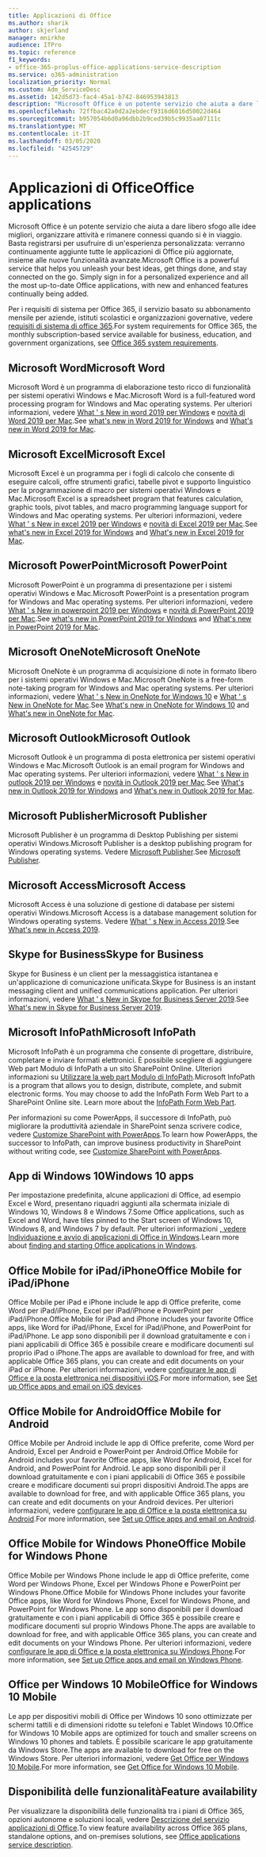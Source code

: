 ```yaml
---
title: Applicazioni di Office
ms.author: sharik
author: skjerland
manager: mnirkhe
audience: ITPro
ms.topic: reference
f1_keywords:
- office-365-proplus-office-applications-service-description
ms.service: o365-administration
localization_priority: Normal
ms.custom: Adm_ServiceDesc
ms.assetid: 142d5d73-fac4-45a1-b742-846953943813
description: "Microsoft Office è un potente servizio che aiuta a dare libero sfogo alle idee migliori, organizzare attività e rimanere connessi quando si è in viaggio. Basta registrarsi per usufruire di un'esperienza personalizzata: verranno continuamente aggiunte tutte le applicazioni di Office più aggiornate, insieme alle nuove funzionalità avanzate."
ms.openlocfilehash: 72ffbac42a0d2a2ebdecf9316d6016d50022d464
ms.sourcegitcommit: b957054b6d0a96dbb2b9ced39b5c9935aa07111c
ms.translationtype: MT
ms.contentlocale: it-IT
ms.lasthandoff: 03/05/2020
ms.locfileid: "42545729"
---
```

# <a name="office-applications"></a><span data-ttu-id="dcd85-104">Applicazioni di Office</span><span class="sxs-lookup"><span data-stu-id="dcd85-104">Office applications</span></span>

<span data-ttu-id="dcd85-p102">Microsoft Office è un potente servizio che aiuta a dare libero sfogo alle idee migliori, organizzare attività e rimanere connessi quando si è in viaggio. Basta registrarsi per usufruire di un'esperienza personalizzata: verranno continuamente aggiunte tutte le applicazioni di Office più aggiornate, insieme alle nuove funzionalità avanzate.</span><span class="sxs-lookup"><span data-stu-id="dcd85-p102">Microsoft Office is a powerful service that helps you unleash your best ideas, get things done, and stay connected on the go. Simply sign in for a personalized experience and all the most up-to-date Office applications, with new and enhanced features continually being added.</span></span>
  
<span data-ttu-id="dcd85-107">Per i requisiti di sistema per Office 365, il servizio basato su abbonamento mensile per aziende, istituti scolastici e organizzazioni governative, vedere [requisiti di sistema di office 365](https://products.office.com/office-system-requirements/#Office365forBEG).</span><span class="sxs-lookup"><span data-stu-id="dcd85-107">For system requirements for Office 365, the monthly subscription-based service available for business, education, and government organizations, see [Office 365 system requirements](https://products.office.com/office-system-requirements/#Office365forBEG).</span></span>
  
## <a name="microsoft-word"></a><span data-ttu-id="dcd85-108">Microsoft Word</span><span class="sxs-lookup"><span data-stu-id="dcd85-108">Microsoft Word</span></span>

<span data-ttu-id="dcd85-109">Microsoft Word è un programma di elaborazione testo ricco di funzionalità per sistemi operativi Windows e Mac.</span><span class="sxs-lookup"><span data-stu-id="dcd85-109">Microsoft Word is a full-featured word processing program for Windows and Mac operating systems.</span></span> <span data-ttu-id="dcd85-110">Per ulteriori informazioni, vedere [What ' s New in word 2019 per Windows](https://support.office.com/article/what-s-new-in-word-2019-for-windows-d3d31e5e-2bb8-4433-80bb-08279beef4b3) e [novità di Word 2019 per Mac](https://support.office.com/article/what-s-new-in-word-2019-for-mac-247e0cd4-a758-4b42-a157-42eb8853aef5).</span><span class="sxs-lookup"><span data-stu-id="dcd85-110">See [what's new in Word 2019 for Windows](https://support.office.com/article/what-s-new-in-word-2019-for-windows-d3d31e5e-2bb8-4433-80bb-08279beef4b3) and [What's new in Word 2019 for Mac](https://support.office.com/article/what-s-new-in-word-2019-for-mac-247e0cd4-a758-4b42-a157-42eb8853aef5).</span></span>
  
## <a name="microsoft-excel"></a><span data-ttu-id="dcd85-111">Microsoft Excel</span><span class="sxs-lookup"><span data-stu-id="dcd85-111">Microsoft Excel</span></span>

<span data-ttu-id="dcd85-112">Microsoft Excel è un programma per i fogli di calcolo che consente di eseguire calcoli, offre strumenti grafici, tabelle pivot e supporto linguistico per la programmazione di macro per sistemi operativi Windows e Mac.</span><span class="sxs-lookup"><span data-stu-id="dcd85-112">Microsoft Excel is a spreadsheet program that features calculation, graphic tools, pivot tables, and macro programming language support for Windows and Mac operating systems.</span></span> <span data-ttu-id="dcd85-113">Per ulteriori informazioni, vedere [What ' s New in excel 2019 per Windows](https://support.office.com/article/what-s-new-in-excel-2019-for-windows-5a201203-1155-4055-82a5-82bf0994631f) e [novità di Excel 2019 per Mac](https://support.office.com/article/what-s-new-in-excel-2019-for-mac-5ce129d3-9e5c-417f-9545-fb6f7b72674d).</span><span class="sxs-lookup"><span data-stu-id="dcd85-113">See [what's new in Excel 2019 for Windows](https://support.office.com/article/what-s-new-in-excel-2019-for-windows-5a201203-1155-4055-82a5-82bf0994631f) and [What's new in Excel 2019 for Mac](https://support.office.com/article/what-s-new-in-excel-2019-for-mac-5ce129d3-9e5c-417f-9545-fb6f7b72674d).</span></span>
  
## <a name="microsoft-powerpoint"></a><span data-ttu-id="dcd85-114">Microsoft PowerPoint</span><span class="sxs-lookup"><span data-stu-id="dcd85-114">Microsoft PowerPoint</span></span>

<span data-ttu-id="dcd85-115">Microsoft PowerPoint è un programma di presentazione per i sistemi operativi Windows e Mac.</span><span class="sxs-lookup"><span data-stu-id="dcd85-115">Microsoft PowerPoint is a presentation program for Windows and Mac operating systems.</span></span> <span data-ttu-id="dcd85-116">Per ulteriori informazioni, vedere [What ' s New in powerpoint 2019 per Windows](https://support.office.com/article/what-s-new-in-powerpoint-2019-for-windows-8355a56a-f643-42d2-8454-784fa9b3d109) e [novità di PowerPoint 2019 per Mac](https://support.office.com/article/what-s-new-in-powerpoint-2019-for-mac-5038ba79-48c5-40f0-adff-11489e5d6fed).</span><span class="sxs-lookup"><span data-stu-id="dcd85-116">See [what's new in PowerPoint 2019 for Windows](https://support.office.com/article/what-s-new-in-powerpoint-2019-for-windows-8355a56a-f643-42d2-8454-784fa9b3d109) and [What's new in PowerPoint 2019 for Mac](https://support.office.com/article/what-s-new-in-powerpoint-2019-for-mac-5038ba79-48c5-40f0-adff-11489e5d6fed).</span></span>
  
## <a name="microsoft-onenote"></a><span data-ttu-id="dcd85-117">Microsoft OneNote</span><span class="sxs-lookup"><span data-stu-id="dcd85-117">Microsoft OneNote</span></span>

<span data-ttu-id="dcd85-118">Microsoft OneNote è un programma di acquisizione di note in formato libero per i sistemi operativi Windows e Mac.</span><span class="sxs-lookup"><span data-stu-id="dcd85-118">Microsoft OneNote is a free-form note-taking program for Windows and Mac operating systems.</span></span> <span data-ttu-id="dcd85-119">Per ulteriori informazioni, vedere [What ' s New in OneNote for Windows 10](https://support.office.com/article/what-s-new-in-onenote-for-windows-10-1477d5de-f4fd-4943-b18a-ff17091161ea) e [What ' s New in OneNote for Mac](https://support.office.com/article/see-what-s-new-in-onenote-for-mac-c82d3f15-252f-452a-89ba-e09fbe418829).</span><span class="sxs-lookup"><span data-stu-id="dcd85-119">See [What's new in OneNote for Windows 10](https://support.office.com/article/what-s-new-in-onenote-for-windows-10-1477d5de-f4fd-4943-b18a-ff17091161ea) and [What's new in OneNote for Mac](https://support.office.com/article/see-what-s-new-in-onenote-for-mac-c82d3f15-252f-452a-89ba-e09fbe418829).</span></span>
  
## <a name="microsoft-outlook"></a><span data-ttu-id="dcd85-120">Microsoft Outlook</span><span class="sxs-lookup"><span data-stu-id="dcd85-120">Microsoft Outlook</span></span>

<span data-ttu-id="dcd85-121">Microsoft Outlook è un programma di posta elettronica per sistemi operativi Windows e Mac.</span><span class="sxs-lookup"><span data-stu-id="dcd85-121">Microsoft Outlook is an email program for Windows and Mac operating systems.</span></span> <span data-ttu-id="dcd85-122">Per ulteriori informazioni, vedere [What ' s New in outlook 2019 per Windows](https://support.office.com/article/what-s-new-in-outlook-2019-for-windows-0c64df36-0908-4ff6-a7fc-573a62800525) e [novità in Outlook 2019 per Mac](https://support.office.com/article/what-s-new-in-outlook-2019-for-mac-05736033-f99e-4cb2-88aa-01e979b0736b).</span><span class="sxs-lookup"><span data-stu-id="dcd85-122">See [What's new in Outlook 2019 for Windows](https://support.office.com/article/what-s-new-in-outlook-2019-for-windows-0c64df36-0908-4ff6-a7fc-573a62800525) and [What's new in Outlook 2019 for Mac](https://support.office.com/article/what-s-new-in-outlook-2019-for-mac-05736033-f99e-4cb2-88aa-01e979b0736b).</span></span>
  
## <a name="microsoft-publisher"></a><span data-ttu-id="dcd85-123">Microsoft Publisher</span><span class="sxs-lookup"><span data-stu-id="dcd85-123">Microsoft Publisher</span></span>

<span data-ttu-id="dcd85-124">Microsoft Publisher è un programma di Desktop Publishing per sistemi operativi Windows.</span><span class="sxs-lookup"><span data-stu-id="dcd85-124">Microsoft Publisher is a desktop publishing program for Windows operating systems.</span></span> <span data-ttu-id="dcd85-125">Vedere [Microsoft Publisher](https://products.office.com/publisher).</span><span class="sxs-lookup"><span data-stu-id="dcd85-125">See [Microsoft Publisher](https://products.office.com/publisher).</span></span>
  
## <a name="microsoft-access"></a><span data-ttu-id="dcd85-126">Microsoft Access</span><span class="sxs-lookup"><span data-stu-id="dcd85-126">Microsoft Access</span></span>

<span data-ttu-id="dcd85-127">Microsoft Access è una soluzione di gestione di database per sistemi operativi Windows.</span><span class="sxs-lookup"><span data-stu-id="dcd85-127">Microsoft Access is a database management solution for Windows operating systems.</span></span> <span data-ttu-id="dcd85-128">Vedere [What ' s New in Access 2019](https://support.office.com/article/what-s-new-in-access-2019-f52c5317-3494-4105-9c56-5a2abb8e0f87).</span><span class="sxs-lookup"><span data-stu-id="dcd85-128">See [What's new in Access 2019](https://support.office.com/article/what-s-new-in-access-2019-f52c5317-3494-4105-9c56-5a2abb8e0f87).</span></span>
  
## <a name="skype-for-business"></a><span data-ttu-id="dcd85-129">Skype for Business</span><span class="sxs-lookup"><span data-stu-id="dcd85-129">Skype for Business</span></span>

<span data-ttu-id="dcd85-130">Skype for Business è un client per la messaggistica istantanea e un'applicazione di comunicazione unificata.</span><span class="sxs-lookup"><span data-stu-id="dcd85-130">Skype for Business is an instant messaging client and unified communications application.</span></span> <span data-ttu-id="dcd85-131">Per ulteriori informazioni, vedere [What ' s New in Skype for Business Server 2019](https://docs.microsoft.com/skypeforbusiness/whats-new).</span><span class="sxs-lookup"><span data-stu-id="dcd85-131">See [What's new in Skype for Business Server 2019](https://docs.microsoft.com/skypeforbusiness/whats-new).</span></span>
  
## <a name="microsoft-infopath"></a><span data-ttu-id="dcd85-132">Microsoft InfoPath</span><span class="sxs-lookup"><span data-stu-id="dcd85-132">Microsoft InfoPath</span></span>

<span data-ttu-id="dcd85-p111">Microsoft InfoPath è un programma che consente di progettare, distribuire, completare e inviare formati elettronici. È possibile scegliere di aggiungere Web part Modulo di InfoPath a un sito SharePoint Online. Ulteriori informazioni su [Utilizzare la web part Modulo di InfoPath](https://go.microsoft.com/fwlink/p/?LinkId=271687).</span><span class="sxs-lookup"><span data-stu-id="dcd85-p111">Microsoft InfoPath is a program that allows you to design, distribute, complete, and submit electronic forms. You may choose to add the InfoPath Form Web Part to a SharePoint Online site. Learn more about the [InfoPath Form Web Part](https://go.microsoft.com/fwlink/p/?LinkId=271687).</span></span>

<span data-ttu-id="dcd85-136">Per informazioni su come PowerApps, il successore di InfoPath, può migliorare la produttività aziendale in SharePoint senza scrivere codice, vedere [Customize SharePoint with PowerApps](https://powerapps.microsoft.com/infopath/).</span><span class="sxs-lookup"><span data-stu-id="dcd85-136">To learn how PowerApps, the successor to InfoPath, can improve business productivity in SharePoint without writing code, see [Customize SharePoint with PowerApps](https://powerapps.microsoft.com/infopath/).</span></span>
  
## <a name="windows-10-apps"></a><span data-ttu-id="dcd85-137">App di Windows 10</span><span class="sxs-lookup"><span data-stu-id="dcd85-137">Windows 10 apps</span></span>

<span data-ttu-id="dcd85-138">Per impostazione predefinita, alcune applicazioni di Office, ad esempio Excel e Word, presentano riquadri aggiunti alla schermata iniziale di Windows 10, Windows 8 e Windows 7.</span><span class="sxs-lookup"><span data-stu-id="dcd85-138">Some Office applications, such as Excel and Word, have tiles pinned to the Start screen of Windows 10, Windows 8, and Windows 7 by default.</span></span> <span data-ttu-id="dcd85-139">Per ulteriori informazioni [, vedere Individuazione e avvio di applicazioni di Office in Windows](https://support.office.com/article/can-t-find-office-applications-in-windows-10-windows-8-or-windows-7-907ce545-6ae8-459b-8d9d-de6764a635d6?ocmsassetID=HA103581103&CTT=1&CorrelationId=03707eae-b946-462a-b3c6-f0fc04f55611&ui=en-US&rs=en-US&ad=US#ID0EAABAAA=Windows_8.1_or_Windows_8).</span><span class="sxs-lookup"><span data-stu-id="dcd85-139">Learn more about [finding and starting Office applications in Windows](https://support.office.com/article/can-t-find-office-applications-in-windows-10-windows-8-or-windows-7-907ce545-6ae8-459b-8d9d-de6764a635d6?ocmsassetID=HA103581103&CTT=1&CorrelationId=03707eae-b946-462a-b3c6-f0fc04f55611&ui=en-US&rs=en-US&ad=US#ID0EAABAAA=Windows_8.1_or_Windows_8).</span></span>
  
## <a name="office-mobile-for-ipadiphone"></a><span data-ttu-id="dcd85-140">Office Mobile for iPad/iPhone</span><span class="sxs-lookup"><span data-stu-id="dcd85-140">Office Mobile for iPad/iPhone</span></span>

<span data-ttu-id="dcd85-141">Office Mobile per iPad e iPhone include le app di Office preferite, come Word per iPad/iPhone, Excel per iPad/iPhone e PowerPoint per iPad/iPhone.</span><span class="sxs-lookup"><span data-stu-id="dcd85-141">Office Mobile for iPad and iPhone includes your favorite Office apps, like Word for iPad/iPhone, Excel for iPad/iPhone, and PowerPoint for iPad/iPhone.</span></span> <span data-ttu-id="dcd85-142">Le app sono disponibili per il download gratuitamente e con i piani applicabili di Office 365 è possibile creare e modificare documenti sul proprio iPad o iPhone.</span><span class="sxs-lookup"><span data-stu-id="dcd85-142">The apps are available to download for free, and with applicable Office 365 plans, you can create and edit documents on your iPad or iPhone.</span></span> <span data-ttu-id="dcd85-143">Per ulteriori informazioni, vedere [configurare le app di Office e la posta elettronica nei dispositivi iOS](https://support.office.com/article/set-up-office-apps-and-email-on-ios-devices-0402b37e-49c4-4419-a030-f34c2013041f?ui=en-US&rs=en-US&ad=US).</span><span class="sxs-lookup"><span data-stu-id="dcd85-143">For more information, see [Set up Office apps and email on iOS devices](https://support.office.com/article/set-up-office-apps-and-email-on-ios-devices-0402b37e-49c4-4419-a030-f34c2013041f?ui=en-US&rs=en-US&ad=US).</span></span>

## <a name="office-mobile-for-android"></a><span data-ttu-id="dcd85-144">Office Mobile for Android</span><span class="sxs-lookup"><span data-stu-id="dcd85-144">Office Mobile for Android</span></span>

<span data-ttu-id="dcd85-145">Office Mobile per Android include le app di Office preferite, come Word per Android, Excel per Android e PowerPoint per Android.</span><span class="sxs-lookup"><span data-stu-id="dcd85-145">Office Mobile for Android includes your favorite Office apps, like Word for Android, Excel for Android, and PowerPoint for Android.</span></span> <span data-ttu-id="dcd85-146">Le app sono disponibili per il download gratuitamente e con i piani applicabili di Office 365 è possibile creare e modificare documenti sui propri dispositivi Android.</span><span class="sxs-lookup"><span data-stu-id="dcd85-146">The apps are available to download for free, and with applicable Office 365 plans, you can create and edit documents on your Android devices.</span></span> <span data-ttu-id="dcd85-147">Per ulteriori informazioni, vedere [configurare le app di Office e la posta elettronica su Android](https://support.office.com/article/set-up-office-apps-and-email-on-android-6ef2ebf2-fc2d-474a-be4a-5a801365c87f?ui=en-US&rs=en-US&ad=US).</span><span class="sxs-lookup"><span data-stu-id="dcd85-147">For more information, see [Set up Office apps and email on Android](https://support.office.com/article/set-up-office-apps-and-email-on-android-6ef2ebf2-fc2d-474a-be4a-5a801365c87f?ui=en-US&rs=en-US&ad=US).</span></span>

## <a name="office-mobile-for-windows-phone"></a><span data-ttu-id="dcd85-148">Office Mobile for Windows Phone</span><span class="sxs-lookup"><span data-stu-id="dcd85-148">Office Mobile for Windows Phone</span></span>

<span data-ttu-id="dcd85-149">Office Mobile per Windows Phone include le app di Office preferite, come Word per Windows Phone, Excel per Windows Phone e PowerPoint per Windows Phone.</span><span class="sxs-lookup"><span data-stu-id="dcd85-149">Office Mobile for Windows Phone includes your favorite Office apps, like Word for Windows Phone, Excel for Windows Phone, and PowerPoint for Windows Phone.</span></span> <span data-ttu-id="dcd85-150">Le app sono disponibili per il download gratuitamente e con i piani applicabili di Office 365 è possibile creare e modificare documenti sul proprio Windows Phone.</span><span class="sxs-lookup"><span data-stu-id="dcd85-150">The apps are available to download for free, and with applicable Office 365 plans, you can create and edit documents on your Windows Phone.</span></span> <span data-ttu-id="dcd85-151">Per ulteriori informazioni, vedere [configurare le app di Office e la posta elettronica su Windows Phone](https://support.office.com/article/set-up-office-apps-and-email-on-windows-phone-9bccc8b8-a321-4d0d-a45e-6e06a3438e43?ui=en-US&rs=en-US&ad=US).</span><span class="sxs-lookup"><span data-stu-id="dcd85-151">For more information, see [Set up Office apps and email on Windows Phone](https://support.office.com/article/set-up-office-apps-and-email-on-windows-phone-9bccc8b8-a321-4d0d-a45e-6e06a3438e43?ui=en-US&rs=en-US&ad=US).</span></span>

## <a name="office-for-windows-10-mobile"></a><span data-ttu-id="dcd85-152">Office per Windows 10 Mobile</span><span class="sxs-lookup"><span data-stu-id="dcd85-152">Office for Windows 10 Mobile</span></span>

<span data-ttu-id="dcd85-153">Le app per dispositivi mobili di Office per Windows 10 sono ottimizzate per schermi tattili e di dimensioni ridotte su telefoni e Tablet Windows 10.</span><span class="sxs-lookup"><span data-stu-id="dcd85-153">Office for Windows 10 Mobile apps are optimized for touch and smaller screens on Windows 10 phones and tablets.</span></span> <span data-ttu-id="dcd85-154">È possibile scaricare le app gratuitamente da Windows Store.</span><span class="sxs-lookup"><span data-stu-id="dcd85-154">The apps are available to download for free on the Windows Store.</span></span> <span data-ttu-id="dcd85-155">Per ulteriori informazioni, vedere [Get Office per Windows 10 Mobile](https://products.office.com/mobile/office-mobile-apps-for-windows).</span><span class="sxs-lookup"><span data-stu-id="dcd85-155">For more information, see [Get Office for Windows 10 Mobile](https://products.office.com/mobile/office-mobile-apps-for-windows).</span></span>
  
## <a name="feature-availability"></a><span data-ttu-id="dcd85-156">Disponibilità delle funzionalità</span><span class="sxs-lookup"><span data-stu-id="dcd85-156">Feature availability</span></span>

<span data-ttu-id="dcd85-157">Per visualizzare la disponibilità delle funzionalità tra i piani di Office 365, opzioni autonome e soluzioni locali, vedere [Descrizione del servizio applicazioni di Office](office-applications-service-description.md).</span><span class="sxs-lookup"><span data-stu-id="dcd85-157">To view feature availability across Office 365 plans, standalone options, and on-premises solutions, see [Office applications service description](office-applications-service-description.md).</span></span>
  